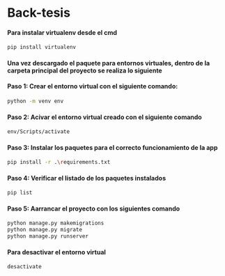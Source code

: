 # Back-tesis

#### Para instalar virtualenv desde el cmd
```bash
pip install virtualenv
```

#### Una vez descargado el paquete para entornos virtuales, dentro de la carpeta principal del proyecto se realiza lo siguiente

#### Paso 1: Crear el entorno virtual con el siguiente comando:
```bash
python -m venv env
```

#### Paso 2: Acivar el entorno virtual creado con el siguiente comando
```bash
env/Scripts/activate
```

#### Paso 3: Instalar los paquetes para el correcto funcionamiento de la app
```bash
pip install -r .\requirements.txt
```

#### Paso 4: Verificar el listado de los paquetes instalados
```bash
pip list
```


#### Paso 5: Aarrancar el proyecto con los siguientes comando
```bash
python manage.py makemigrations
python manage.py migrate
python manage.py runserver
```

#### Para desactivar el entorno virtual
```bash
desactivate
```